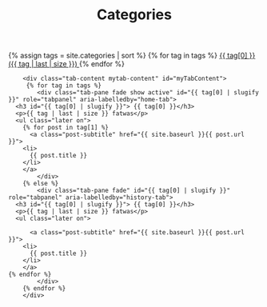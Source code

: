﻿---
title: Categories
layout: page
active: categories
permalink: /categorys/
---

<div class="box">
    {% assign tags = site.categories | sort %}
    {% for tag in tags %}
    <a id="{{category}}" data-toggle="tab" href="#{{ tag[0] | slugify }}">
      <span class="fa fa-folder-open" aria-hidden="true"> 
        {{ tag[0] }} ({{ tag | last | size }})
      </span>
    </a>
    {% endfor %}
</div>

        <div class="tab-content mytab-content" id="myTabContent">
         {% for tag in tags %} 
            <div class="tab-pane fade show active" id="{{ tag[0] | slugify }}" role="tabpanel" aria-labelledby="home-tab">
      <h3 id="{{ tag[0] | slugify }}"> {{ tag[0] }}</h3>
      <p>{{ tag | last | size }} fatwas</p>
      <ul class="later on">
        {% for post in tag[1] %}
          <a class="post-subtitle" href="{{ site.baseurl }}{{ post.url }}">
        <li>
          {{ post.title }}
        </li>
        </a>
            </div>
        {% else %}
            <div class="tab-pane fade" id="{{ tag[0] | slugify }}" role="tabpanel" aria-labelledby="history-tab">
      <h3 id="{{ tag[0] | slugify }}"> {{ tag[0] }}</h3>
      <p>{{ tag | last | size }} fatwas</p>
      <ul class="later on">

          <a class="post-subtitle" href="{{ site.baseurl }}{{ post.url }}">
        <li>
          {{ post.title }}
        </li>
        </a>
    {% endfor %}
            </div>
        {% endfor %}
        </div>

